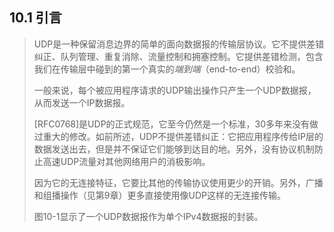 ## 10.1 引言
> UDP是一种保留消息边界的简单的面向数据报的传输层协议。它不提供差错纠正、队列管理、重复消除、流量控制和拥塞控制。它提供差错检测，包含我们在传输层中碰到的第一个真实的*端到端*（end-to-end）校验和。
>
> 一般来说，每个被应用程序请求的UDP输出操作只产生一个UDP数据报，从而发送一个IP数据报。
>
> [RFC0768]是UDP的正式规范，它至今仍然是一个标准，30多年来没有做过重大的修改。如前所述，UDP不提供差错纠正：它把应用程序传给IP层的数据发送出去，但是并不保证它们能够到达目的地。另外，没有协议机制防止高速UDP流量对其他网络用户的消极影响。
>
> 因为它的无连接特征，它要比其他的传输协议使用更少的开销。另外，广播和组播操作（见第9章）更多直接使用像UDP这样的无连接传输。
>
> 图10-1显示了一个UDP数据报作为单个IPv4数据报的封装。

